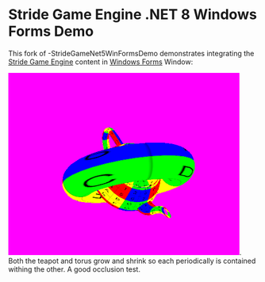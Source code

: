 # Stride Game Engine .NET 8 Windows Forms Demo

This fork of -StrideGameNet5WinFormsDemo demonstrates integrating the [Stride Game Engine](https://stride3d.net/) content in [Windows Forms](https://github.com/dotnet/winforms) Window:

![Screen shot](./pics/screenshot.png). Both the teapot and torus grow and shrink so each periodically is contained withing the other. A good occlusion test.
